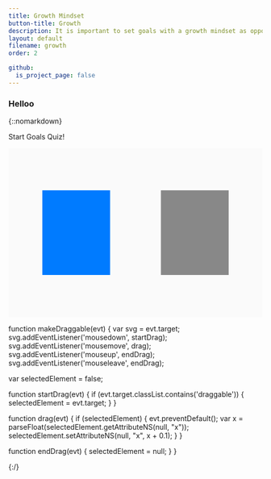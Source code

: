 ```yaml
---
title: Growth Mindset
button-title: Growth
description: It is important to set goals with a growth mindset as opposed to just checking the boxes and climbing the ladder
layout: default
filename: growth
order: 2

github:
  is_project_page: false
--- 
```

### Helloo

{::nomarkdown}

<body>
<div id="container">
        <div id="start" class="btn">Start Goals Quiz!</div>
        <div id="quiz" style="display: none">
            <div id="question"></div>
            <div id="choices">
                <div class="choice" id="A" onclick="checkAnswer('A')"></div>
                <div class="choice" id="B" onclick="checkAnswer('B')"></div>
                <div class="choice" id="C" onclick="checkAnswer('C')"></div>
            </div>
        </div>
        <div id="scoreContainer" style="display: none"></div>
    </div>
    <script src="goals_quiz.js"></script>
</body>

<svg xmlns="http://www.w3.org/2000/svg"
viewBox="0 0 30 20"
onload="makeDraggable(evt)">
  <rect x="0" y="0" width="30" height="20" fill="#fafafa"/>
  <rect x="4" y="5" width="8" height="10" fill="#007bff"/>
  <rect x="18" y="5" width="8" height="10"   fill="#888"/>
  <svg width="300" height=300>
    <circle cx="150" cy="100" r="50" fill="linen"/>.draggable {
  cursor: move;
}
  
  function makeDraggable(evt) {
  var svg = evt.target;
  svg.addEventListener('mousedown', startDrag);
  svg.addEventListener('mousemove', drag);
  svg.addEventListener('mouseup', endDrag);
  svg.addEventListener('mouseleave', endDrag);
  
  var selectedElement = false;
  
  function startDrag(evt) {
  if (evt.target.classList.contains('draggable')) {
    selectedElement = evt.target;
      }
        }
  
  function drag(evt) {
  if (selectedElement) {
    evt.preventDefault();
    var x = parseFloat(selectedElement.getAttributeNS(null, "x"));
    selectedElement.setAttributeNS(null, "x", x + 0.1);
                         }
                          }
  
  function endDrag(evt) {
  selectedElement = null;
                          }
  }
 
</svg>
{:/}
